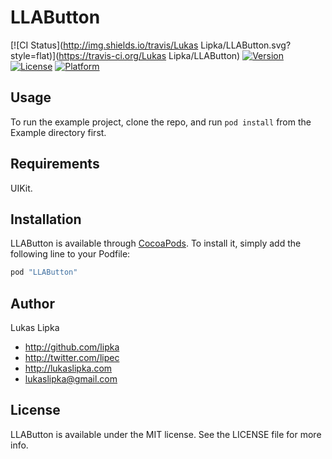 # LLAButton

[![CI Status](http://img.shields.io/travis/Lukas Lipka/LLAButton.svg?style=flat)](https://travis-ci.org/Lukas Lipka/LLAButton)
[![Version](https://img.shields.io/cocoapods/v/LLAButton.svg?style=flat)](http://cocoapods.org/pods/LLAButton)
[![License](https://img.shields.io/cocoapods/l/LLAButton.svg?style=flat)](http://cocoapods.org/pods/LLAButton)
[![Platform](https://img.shields.io/cocoapods/p/LLAButton.svg?style=flat)](http://cocoapods.org/pods/LLAButton)

## Usage

To run the example project, clone the repo, and run `pod install` from the Example directory first.

## Requirements

UIKit.

## Installation

LLAButton is available through [CocoaPods](http://cocoapods.org). To install it, simply add the following line to your Podfile:

```ruby
pod "LLAButton"
```

## Author

Lukas Lipka

- http://github.com/lipka
- http://twitter.com/lipec
- http://lukaslipka.com
- lukaslipka@gmail.com

## License

LLAButton is available under the MIT license. See the LICENSE file for more info.
